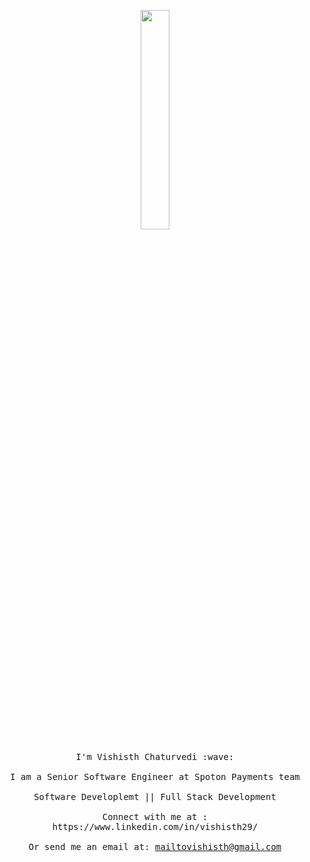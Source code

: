<p align="center">
  <img src="https://media.giphy.com/media/2xPPojqe3mraUXS6dk/giphy.gif" width="30%">
  <br><br>
  <samp>
    I'm Vishisth Chaturvedi :wave:
    <br><br>
    I am a Senior Software Engineer at Spoton Payments team
    <br><br>
    Software Developlemt || Full Stack Development
    <br><br>
    Connect with me at  : https://www.linkedin.com/in/vishisth29/
    <br><br>
    Or send me an email at:
    <a href = "mailto: mailtovishisth@gmail.com">mailtovishisth@gmail.com</a>
  </samp>
</p>
